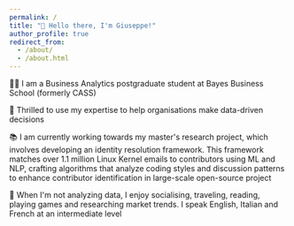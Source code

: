 ```yaml
---
permalink: /
title: "👋 Hello there, I'm Giuseppe!"
author_profile: true
redirect_from: 
  - /about/
  - /about.html
---
```



👨‍💻 I am a Business Analytics postgraduate student at Bayes Business School (formerly CASS)

🤩 Thrilled to use my expertise to help organisations make data-driven decisions

📚 I am currently working towards my master's research project, which involves developing an identity resolution framework. This framework matches over 1.1 million Linux Kernel emails to contributors using ML and NLP, crafting algorithms that analyze coding styles and discussion patterns to enhance contributor identification in large-scale open-source project

🛫 When I'm not analyzing data, I enjoy socialising, traveling, reading, playing games and researching market trends. I speak English, Italian and French at an intermediate level

